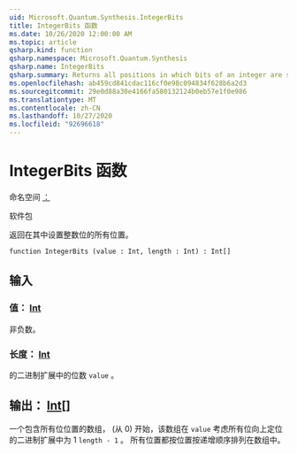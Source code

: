 ```yaml
---
uid: Microsoft.Quantum.Synthesis.IntegerBits
title: IntegerBits 函数
ms.date: 10/26/2020 12:00:00 AM
ms.topic: article
qsharp.kind: function
qsharp.namespace: Microsoft.Quantum.Synthesis
qsharp.name: IntegerBits
qsharp.summary: Returns all positions in which bits of an integer are set.
ms.openlocfilehash: ab459cd841cdac116cf0e98c094834f628b6a2d3
ms.sourcegitcommit: 29e0d88a30e4166fa580132124b0eb57e1f0e986
ms.translationtype: MT
ms.contentlocale: zh-CN
ms.lasthandoff: 10/27/2020
ms.locfileid: "92696618"
---
```

# <a name="integerbits-function"></a>IntegerBits 函数

命名空间 [：](xref:Microsoft.Quantum.Synthesis)

软件包 [](https://nuget.org/packages/)


返回在其中设置整数位的所有位置。

```qsharp
function IntegerBits (value : Int, length : Int) : Int[]
```


## <a name="input"></a>输入

### <a name="value--int"></a>值： [Int](xref:microsoft.quantum.lang-ref.int)

非负数。


### <a name="length--int"></a>长度： [Int](xref:microsoft.quantum.lang-ref.int)

的二进制扩展中的位数 `value` 。



## <a name="output--int"></a>输出： [Int](xref:microsoft.quantum.lang-ref.int)[]

一个包含所有位位置的数组， (从 0) 开始，该数组在 `value` 考虑所有位向上定位的二进制扩展中为 1 `length - 1` 。  所有位置都按位置按递增顺序排列在数组中。